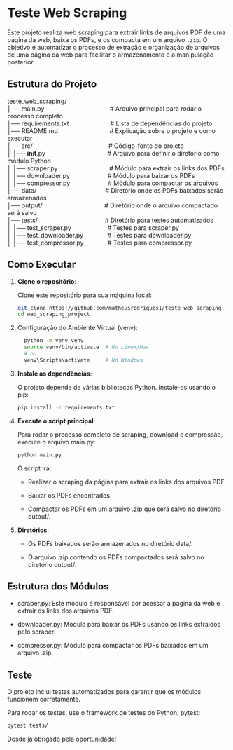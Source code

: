 # Teste Web Scraping

Este projeto realiza web scraping para extrair links de arquivos PDF de uma página da web, baixa os PDFs, e os compacta em um arquivo `.zip`. O objetivo é automatizar o processo de extração e organização de arquivos de uma página da web para facilitar o armazenamento e a manipulação posterior.

## Estrutura do Projeto

teste_web_scraping/</br>
│── main.py&nbsp;&nbsp;&nbsp;&nbsp;&nbsp;&nbsp;&nbsp;&nbsp;&nbsp;&nbsp;&nbsp;&nbsp;&nbsp;&nbsp;&nbsp;&nbsp;&nbsp;&nbsp;&nbsp;&nbsp;&nbsp;&nbsp;&nbsp;&nbsp;&nbsp;&nbsp;&nbsp;&nbsp;&nbsp;&nbsp;&nbsp;&nbsp;&nbsp;&nbsp;&nbsp;&nbsp;&nbsp;&nbsp;# Arquivo principal para rodar o processo completo</br>
│── requirements.txt&nbsp;&nbsp;&nbsp;&nbsp;&nbsp;&nbsp;&nbsp;&nbsp;&nbsp;&nbsp;&nbsp;&nbsp;&nbsp;&nbsp;&nbsp;&nbsp;&nbsp;&nbsp;&nbsp;&nbsp;&nbsp;&nbsp;&nbsp;&nbsp;# Lista de dependências do projeto</br>
│── README.md&nbsp;&nbsp;&nbsp;&nbsp;&nbsp;&nbsp;&nbsp;&nbsp;&nbsp;&nbsp;&nbsp;&nbsp;&nbsp;&nbsp;&nbsp;&nbsp;&nbsp;&nbsp;&nbsp;&nbsp;&nbsp;&nbsp;&nbsp;&nbsp;&nbsp;&nbsp;&nbsp;&nbsp;&nbsp;&nbsp;# Explicação sobre o projeto e como executar</br>
│── src/&nbsp;&nbsp;&nbsp;&nbsp;&nbsp;&nbsp;&nbsp;&nbsp;&nbsp;&nbsp;&nbsp;&nbsp;&nbsp;&nbsp;&nbsp;&nbsp;&nbsp;&nbsp;&nbsp;&nbsp;&nbsp;&nbsp;&nbsp;&nbsp;&nbsp;&nbsp;&nbsp;&nbsp;&nbsp;&nbsp;&nbsp;&nbsp;&nbsp;&nbsp;&nbsp;&nbsp;&nbsp;&nbsp;&nbsp;&nbsp;&nbsp;&nbsp;&nbsp;&nbsp;# Código-fonte do projeto</br>
│ │── **init**.py&nbsp;&nbsp;&nbsp;&nbsp;&nbsp;&nbsp;&nbsp;&nbsp;&nbsp;&nbsp;&nbsp;&nbsp;&nbsp;&nbsp;&nbsp;&nbsp;&nbsp;&nbsp;&nbsp;&nbsp;&nbsp;&nbsp;&nbsp;&nbsp;&nbsp;&nbsp;&nbsp;&nbsp;&nbsp;&nbsp;&nbsp;&nbsp;&nbsp;&nbsp;&nbsp;&nbsp;# Arquivo para definir o diretório como módulo Python</br>
│ │── scraper.py&nbsp;&nbsp;&nbsp;&nbsp;&nbsp;&nbsp;&nbsp;&nbsp;&nbsp;&nbsp;&nbsp;&nbsp;&nbsp;&nbsp;&nbsp;&nbsp;&nbsp;&nbsp;&nbsp;&nbsp;&nbsp;&nbsp;&nbsp;&nbsp;&nbsp;&nbsp;&nbsp;&nbsp;&nbsp;&nbsp;# Módulo para extrair os links dos PDFs</br>
│ │── downloader.py&nbsp;&nbsp;&nbsp;&nbsp;&nbsp;&nbsp;&nbsp;&nbsp;&nbsp;&nbsp;&nbsp;&nbsp;&nbsp;&nbsp;&nbsp;&nbsp;&nbsp;&nbsp;&nbsp;&nbsp;&nbsp;&nbsp;# Módulo para baixar os PDFs</br>
│ │── compressor.py&nbsp;&nbsp;&nbsp;&nbsp;&nbsp;&nbsp;&nbsp;&nbsp;&nbsp;&nbsp;&nbsp;&nbsp;&nbsp;&nbsp;&nbsp;&nbsp;&nbsp;&nbsp;&nbsp;&nbsp;&nbsp;&nbsp;# Módulo para compactar os arquivos</br>
│── data/&nbsp;&nbsp;&nbsp;&nbsp;&nbsp;&nbsp;&nbsp;&nbsp;&nbsp;&nbsp;&nbsp;&nbsp;&nbsp;&nbsp;&nbsp;&nbsp;&nbsp;&nbsp;&nbsp;&nbsp;&nbsp;&nbsp;&nbsp;&nbsp;&nbsp;&nbsp;&nbsp;&nbsp;&nbsp;&nbsp;&nbsp;&nbsp;&nbsp;&nbsp;&nbsp;&nbsp;&nbsp;&nbsp;&nbsp;&nbsp;# Diretório onde os PDFs baixados serão armazenados</br>
│── output/&nbsp;&nbsp;&nbsp;&nbsp;&nbsp;&nbsp;&nbsp;&nbsp;&nbsp;&nbsp;&nbsp;&nbsp;&nbsp;&nbsp;&nbsp;&nbsp;&nbsp;&nbsp;&nbsp;&nbsp;&nbsp;&nbsp;&nbsp;&nbsp;&nbsp;&nbsp;&nbsp;&nbsp;&nbsp;&nbsp;&nbsp;&nbsp;&nbsp;&nbsp;&nbsp;&nbsp;# Diretório onde o arquivo compactado será salvo</br>
│── tests/&nbsp;&nbsp;&nbsp;&nbsp;&nbsp;&nbsp;&nbsp;&nbsp;&nbsp;&nbsp;&nbsp;&nbsp;&nbsp;&nbsp;&nbsp;&nbsp;&nbsp;&nbsp;&nbsp;&nbsp;&nbsp;&nbsp;&nbsp;&nbsp;&nbsp;&nbsp;&nbsp;&nbsp;&nbsp;&nbsp;&nbsp;&nbsp;&nbsp;&nbsp;&nbsp;&nbsp;&nbsp;&nbsp;&nbsp;# Diretório para testes automatizados</br>
│ │── test_scraper.py&nbsp;&nbsp;&nbsp;&nbsp;&nbsp;&nbsp;&nbsp;&nbsp;&nbsp;&nbsp;&nbsp;&nbsp;&nbsp;&nbsp;&nbsp;&nbsp;&nbsp;&nbsp;&nbsp;&nbsp;&nbsp;# Testes para scraper.py</br>
│ │── test_downloader.py&nbsp;&nbsp;&nbsp;&nbsp;&nbsp;&nbsp;&nbsp;&nbsp;&nbsp;&nbsp;&nbsp;&nbsp;&nbsp;&nbsp;# Testes para downloader.py</br>
│ │── test_compressor.py&nbsp;&nbsp;&nbsp;&nbsp;&nbsp;&nbsp;&nbsp;&nbsp;&nbsp;&nbsp;&nbsp;&nbsp;&nbsp;&nbsp;# Testes para compressor.py</br>

## Como Executar

1. **Clone o repositório**:

   Clone este repositório para sua máquina local:

   ```bash
   git clone https://github.com/matheusrodrigues1/teste_web_scraping
   cd web_scraping_project
   ```

2. Configuração do Ambiente Virtual (venv):

   ```bash
     python -m venv venv
     source venv/bin/activate  # No Linux/Mac
     # ou
     venv\Scripts\activate     # No Windows

   ```

3. **Instale as dependências**:

   O projeto depende de várias bibliotecas Python. Instale-as usando o pip:

   ```bash
   pip install -r requirements.txt
   ```

4. **Execute o script principal**:

   Para rodar o processo completo de scraping, download e compressão, execute o arquivo main.py:

   ```bash
   python main.py
   ```

   O script irá:

   - Realizar o scraping da página para extrair os links dos arquivos PDF.

   - Baixar os PDFs encontrados.

   - Compactar os PDFs em um arquivo .zip que será salvo no diretório output/.

5. **Diretórios**:

   - Os PDFs baixados serão armazenados no diretório data/.

   - O arquivo .zip contendo os PDFs compactados será salvo no diretório output/.

## Estrutura dos Módulos

- scraper.py: Este módulo é responsável por acessar a página da web e extrair os links dos arquivos PDF.

- downloader.py: Módulo para baixar os PDFs usando os links extraídos pelo scraper.

- compressor.py: Módulo para compactar os PDFs baixados em um arquivo .zip.

## Teste

O projeto inclui testes automatizados para garantir que os módulos funcionem corretamente.

Para rodar os testes, use o framework de testes do Python, pytest:

```bash
pytest tests/
```

Desde já obrigado pela oportunidade!
